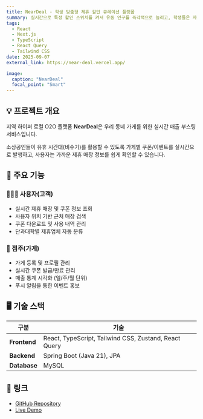 ```yaml
---
title: NearDeal - 학생 맞춤형 제휴 할인 큐레이션 플랫폼
summary: 실시간으로 특정 할인 스위치를 켜서 유동 인구를 즉각적으로 늘리고, 학생들은 자신의 위치와 소속 단과대학 기준으로 맞춤 할인을 제공받는 O2O 서비스
tags:
  - React
  - Next.js
  - TypeScript
  - React Query
  - Tailwind CSS
date: 2025-09-07
external_link: https://near-deal.vercel.app/

image:
  caption: "NearDeal"
  focal_point: "Smart"
---
```


## 💡 프로젝트 개요

지역 하이퍼 로컬 O2O 플랫폼 **NearDeal**은 우리 동네 가게를 위한 실시간 매출 부스팅 서비스입니다.

소상공인들이 유휴 시간대(비수기)를 활용할 수 있도록 가게별 쿠폰/이벤트를 실시간으로 발행하고, 사용자는 가까운 제휴 매장 정보를 쉽게 확인할 수 있습니다.

## 🏬 주요 기능

### 👨‍👩‍👧 사용자(고객)

- 실시간 제휴 매장 및 쿠폰 정보 조회
- 사용자 위치 기반 근처 매장 검색
- 쿠폰 다운로드 및 사용 내역 관리
- 단과대학별 제휴업체 자동 분류

### 🧾 점주(가게)

- 가게 등록 및 프로필 관리
- 실시간 쿠폰 발급/만료 관리
- 매출 통계 시각화 (일/주/월 단위)
- 푸시 알림을 통한 이벤트 홍보

## 🖥️ 기술 스택

| 구분         | 기술                                                  |
| ------------ | ----------------------------------------------------- |
| **Frontend** | React, TypeScript, Tailwind CSS, Zustand, React Query |
| **Backend**  | Spring Boot (Java 21), JPA                            |
| **Database** | MySQL                                                 |

## 🔗 링크

- [GitHub Repository](https://github.com/oneieo/NearDeal)
- [Live Demo](https://near-deal.vercel.app/)
